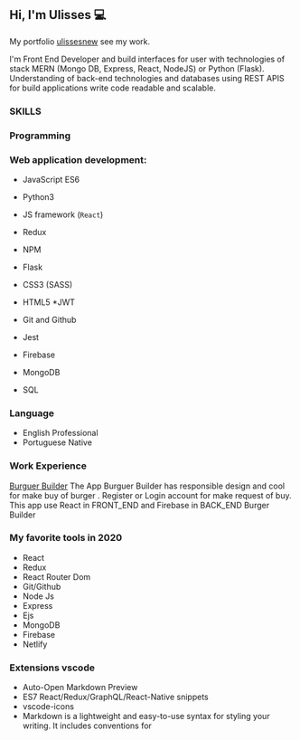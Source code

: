 ## Hi, I'm Ulisses &#128187;


My portfolio [ulissesnew](https://ulissesnew.netlify.app/) see my work.

I'm Front End Developer and build interfaces for user with technologies of  stack MERN  (Mongo DB, Express, React, NodeJS)  or Python (Flask).
Understanding of back-end technologies and databases  using  REST APIS  for build applications  write code readable and scalable. 


### SKILLS
### Programming

###  Web application development:

   *  JavaScript ES6
   * Python3
   * JS framework (`React`)
   *  Redux
   * NPM
   * Flask
   * CSS3 (SASS)
   * HTML5
   *JWT 

  * Git and Github
  * Jest
  *  Firebase
  * MongoDB
  * SQL


### Language

* English Professional
*  Portuguese Native

### Work Experience

[Burguer Builder](https://burger-shopping.firebaseapp.com)
The App Burguer Builder has responsible design and cool for make buy of burger . Register or Login account for make request of buy.
This app use React in  FRONT_END
and Firebase in  BACK_END
Burger Builder




### My favorite tools in 2020
* React
* Redux 
* React Router Dom
* Git/Github
* Node Js
* Express
* Ejs
* MongoDB
* Firebase
* Netlify

### Extensions vscode 
* Auto-Open Markdown Preview
* ES7 React/Redux/GraphQL/React-Native snippets
* vscode-icons
* Markdown is a lightweight and easy-to-use syntax for styling your writing. It includes conventions for





